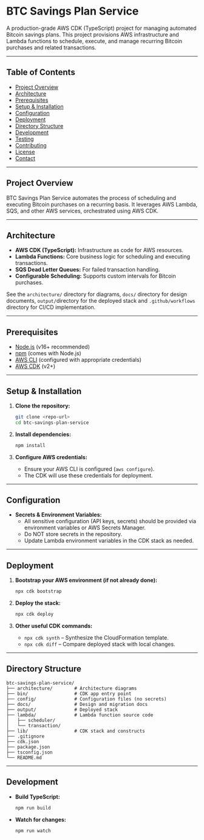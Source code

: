 # BTC Savings Plan Service

A production-grade AWS CDK (TypeScript) project for managing automated Bitcoin savings plans. This project provisions AWS infrastructure and Lambda functions to schedule, execute, and manage recurring Bitcoin purchases and related transactions.

---

## Table of Contents

- [Project Overview](#project-overview)
- [Architecture](#architecture)
- [Prerequisites](#prerequisites)
- [Setup & Installation](#setup--installation)
- [Configuration](#configuration)
- [Deployment](#deployment)
- [Directory Structure](#directory-structure)
- [Development](#development)
- [Testing](#testing)
- [Contributing](#contributing)
- [License](#license)
- [Contact](#contact)

---

## Project Overview

BTC Savings Plan Service automates the process of scheduling and executing Bitcoin purchases on a recurring basis. It leverages AWS Lambda, SQS, and other AWS services, orchestrated using AWS CDK.

---

## Architecture

- **AWS CDK (TypeScript):** Infrastructure as code for AWS resources.
- **Lambda Functions:** Core business logic for scheduling and executing transactions.
- **SQS Dead Letter Queues:** For failed transaction handling.
- **Configurable Scheduling:** Supports custom intervals for Bitcoin purchases.

See the `architecture/` directory for diagrams, `docs/` directory for design documents, `output/`directory for the deployed stack and `.github/workflows` directory for CI/CD implementation. 

---

## Prerequisites

- [Node.js](https://nodejs.org/) (v16+ recommended)
- [npm](https://www.npmjs.com/) (comes with Node.js)
- [AWS CLI](https://aws.amazon.com/cli/) (configured with appropriate credentials)
- [AWS CDK](https://docs.aws.amazon.com/cdk/latest/guide/getting_started.html) (v2+)

---

## Setup & Installation

1. **Clone the repository:**
   ```bash
   git clone <repo-url>
   cd btc-savings-plan-service
   ```

2. **Install dependencies:**
   ```bash
   npm install
   ```

3. **Configure AWS credentials:**
   - Ensure your AWS CLI is configured (`aws configure`).
   - The CDK will use these credentials for deployment.

---

## Configuration

- **Secrets & Environment Variables:**
  - All sensitive configuration (API keys, secrets) should be provided via environment variables or AWS Secrets Manager.
  - Do NOT store secrets in the repository.
  - Update Lambda environment variables in the CDK stack as needed.

---

## Deployment

1. **Bootstrap your AWS environment (if not already done):**
   ```bash
   npx cdk bootstrap
   ```

2. **Deploy the stack:**
   ```bash
   npx cdk deploy
   ```

3. **Other useful CDK commands:**
   - `npx cdk synth` – Synthesize the CloudFormation template.
   - `npx cdk diff` – Compare deployed stack with local changes.

---

## Directory Structure

```
btc-savings-plan-service/
├── architecture/        # Architecture diagrams
├── bin/                 # CDK app entry point
├── config/              # Configuration files (no secrets)
├── docs/                # Design and migration docs
├── output/              # Deployed stack
├── lambda/              # Lambda function source code
│   ├── scheduler/
│   └── transaction/
├── lib/                 # CDK stack and constructs
├── .gitignore
├── cdk.json
├── package.json
├── tsconfig.json
└── README.md
```

---

## Development

- **Build TypeScript:**
  ```bash
  npm run build
  ```
- **Watch for changes:**
  ```bash
  npm run watch
  ```
